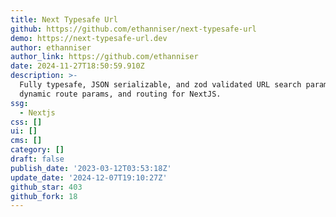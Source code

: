 ```yaml
---
title: Next Typesafe Url
github: https://github.com/ethanniser/next-typesafe-url
demo: https://next-typesafe-url.dev
author: ethanniser
author_link: https://github.com/ethanniser
date: 2024-11-27T18:50:59.910Z
description: >-
  Fully typesafe, JSON serializable, and zod validated URL search params,
  dynamic route params, and routing for NextJS.
ssg:
  - Nextjs
css: []
ui: []
cms: []
category: []
draft: false
publish_date: '2023-03-12T03:53:18Z'
update_date: '2024-12-07T19:10:27Z'
github_star: 403
github_fork: 18
---
```

